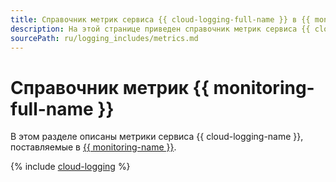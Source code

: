 ```yaml
---
title: Справочник метрик сервиса {{ cloud-logging-full-name }} в {{ monitoring-full-name }}
description: На этой странице приведен справочник метрик сервиса {{ cloud-logging-name }}, поставляемых в {{ monitoring-full-name }}.
sourcePath: ru/logging_includes/metrics.md
---
```


# Справочник метрик {{ monitoring-full-name }}

В этом разделе описаны метрики сервиса {{ cloud-logging-name }}, поставляемые в [{{ monitoring-name }}](../monitoring/).

{% include [cloud-logging](../_includes/monitoring/metrics-ref/cloud-logging.md) %}